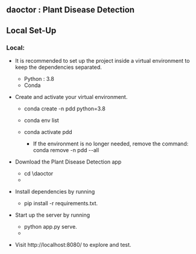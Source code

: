 daoctor : 
 Plant Disease Detection
------------------------
 
## Local Set-Up

### Local:
* It is recommended to set up the project inside a virtual environment to keep the dependencies separated.

  * Python : 3.8
  * Conda

* Create and activate your virtual environment.
  * conda create -n pdd python=3.8
  * conda env list
  * conda activate pdd
    
    * If the environment is no longer needed, remove the command: conda remove -n pdd --all
 
* Download the Plant Disease Detection app
  * cd \daoctor
  * 

* Install dependencies by running
  * pip install -r requirements.txt.
    
* Start up the server by running
  * python app.py serve.
  * 
* Visit http://localhost:8080/ to explore and test.
